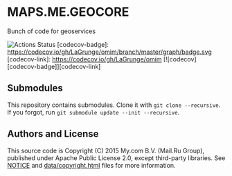 # MAPS.ME.GEOCORE

Bunch of code for geoservices

![Actions Status](http://aliyunfc.tarocch1.com/github-actions-badge/LaGrunge/omim/?style=flat-square)
[codecov-badge]:   https://codecov.io/gh/LaGrunge/omim/branch/master/graph/badge.svg
[codecov-link]:    https://codecov.io/gh/LaGrunge/omim
[![codecov][codecov-badge]][codecov-link]





## Submodules

This repository contains submodules. Clone it with `git clone --recursive`. If you forgot,
run `git submodule update --init --recursive`.

## Authors and License

This source code is Copyright (C) 2015 My.com B.V. (Mail.Ru Group), published under Apache Public License 2.0,
except third-party libraries. See [NOTICE](https://github.com/mapsme/geocore/blob/master/NOTICE)
and [data/copyright.html](http://htmlpreview.github.io/?https://github.com/mapsme/geocore/blob/master/data/copyright.html) files for more information.
